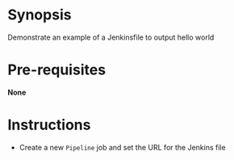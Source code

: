 # Synopsis
Demonstrate an example of a Jenkinsfile to output hello world
# Pre-requisites
**None**
# Instructions
- Create a new `Pipeline` job and set the URL for the Jenkins file